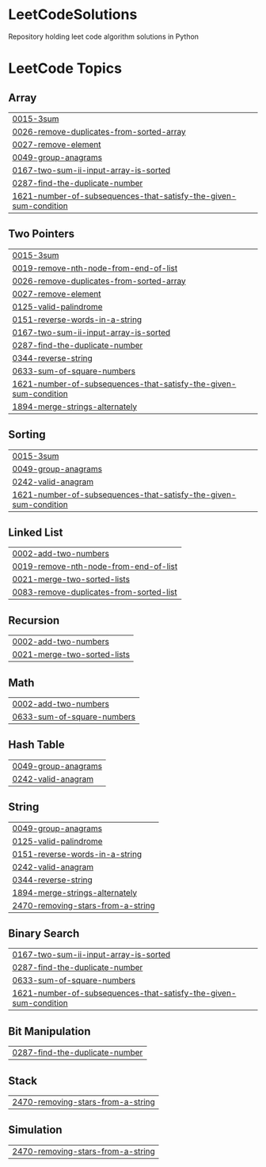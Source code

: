 # LeetCodeSolutions
Repository holding leet code algorithm solutions in Python

<!---LeetCode Topics Start-->
# LeetCode Topics
## Array
|  |
| ------- |
| [0015-3sum](https://github.com/mattssll/LeetCodeSolutions/tree/master/0015-3sum) |
| [0026-remove-duplicates-from-sorted-array](https://github.com/mattssll/LeetCodeSolutions/tree/master/0026-remove-duplicates-from-sorted-array) |
| [0027-remove-element](https://github.com/mattssll/LeetCodeSolutions/tree/master/0027-remove-element) |
| [0049-group-anagrams](https://github.com/mattssll/LeetCodeSolutions/tree/master/0049-group-anagrams) |
| [0167-two-sum-ii-input-array-is-sorted](https://github.com/mattssll/LeetCodeSolutions/tree/master/0167-two-sum-ii-input-array-is-sorted) |
| [0287-find-the-duplicate-number](https://github.com/mattssll/LeetCodeSolutions/tree/master/0287-find-the-duplicate-number) |
| [1621-number-of-subsequences-that-satisfy-the-given-sum-condition](https://github.com/mattssll/LeetCodeSolutions/tree/master/1621-number-of-subsequences-that-satisfy-the-given-sum-condition) |
## Two Pointers
|  |
| ------- |
| [0015-3sum](https://github.com/mattssll/LeetCodeSolutions/tree/master/0015-3sum) |
| [0019-remove-nth-node-from-end-of-list](https://github.com/mattssll/LeetCodeSolutions/tree/master/0019-remove-nth-node-from-end-of-list) |
| [0026-remove-duplicates-from-sorted-array](https://github.com/mattssll/LeetCodeSolutions/tree/master/0026-remove-duplicates-from-sorted-array) |
| [0027-remove-element](https://github.com/mattssll/LeetCodeSolutions/tree/master/0027-remove-element) |
| [0125-valid-palindrome](https://github.com/mattssll/LeetCodeSolutions/tree/master/0125-valid-palindrome) |
| [0151-reverse-words-in-a-string](https://github.com/mattssll/LeetCodeSolutions/tree/master/0151-reverse-words-in-a-string) |
| [0167-two-sum-ii-input-array-is-sorted](https://github.com/mattssll/LeetCodeSolutions/tree/master/0167-two-sum-ii-input-array-is-sorted) |
| [0287-find-the-duplicate-number](https://github.com/mattssll/LeetCodeSolutions/tree/master/0287-find-the-duplicate-number) |
| [0344-reverse-string](https://github.com/mattssll/LeetCodeSolutions/tree/master/0344-reverse-string) |
| [0633-sum-of-square-numbers](https://github.com/mattssll/LeetCodeSolutions/tree/master/0633-sum-of-square-numbers) |
| [1621-number-of-subsequences-that-satisfy-the-given-sum-condition](https://github.com/mattssll/LeetCodeSolutions/tree/master/1621-number-of-subsequences-that-satisfy-the-given-sum-condition) |
| [1894-merge-strings-alternately](https://github.com/mattssll/LeetCodeSolutions/tree/master/1894-merge-strings-alternately) |
## Sorting
|  |
| ------- |
| [0015-3sum](https://github.com/mattssll/LeetCodeSolutions/tree/master/0015-3sum) |
| [0049-group-anagrams](https://github.com/mattssll/LeetCodeSolutions/tree/master/0049-group-anagrams) |
| [0242-valid-anagram](https://github.com/mattssll/LeetCodeSolutions/tree/master/0242-valid-anagram) |
| [1621-number-of-subsequences-that-satisfy-the-given-sum-condition](https://github.com/mattssll/LeetCodeSolutions/tree/master/1621-number-of-subsequences-that-satisfy-the-given-sum-condition) |
## Linked List
|  |
| ------- |
| [0002-add-two-numbers](https://github.com/mattssll/LeetCodeSolutions/tree/master/0002-add-two-numbers) |
| [0019-remove-nth-node-from-end-of-list](https://github.com/mattssll/LeetCodeSolutions/tree/master/0019-remove-nth-node-from-end-of-list) |
| [0021-merge-two-sorted-lists](https://github.com/mattssll/LeetCodeSolutions/tree/master/0021-merge-two-sorted-lists) |
| [0083-remove-duplicates-from-sorted-list](https://github.com/mattssll/LeetCodeSolutions/tree/master/0083-remove-duplicates-from-sorted-list) |
## Recursion
|  |
| ------- |
| [0002-add-two-numbers](https://github.com/mattssll/LeetCodeSolutions/tree/master/0002-add-two-numbers) |
| [0021-merge-two-sorted-lists](https://github.com/mattssll/LeetCodeSolutions/tree/master/0021-merge-two-sorted-lists) |
## Math
|  |
| ------- |
| [0002-add-two-numbers](https://github.com/mattssll/LeetCodeSolutions/tree/master/0002-add-two-numbers) |
| [0633-sum-of-square-numbers](https://github.com/mattssll/LeetCodeSolutions/tree/master/0633-sum-of-square-numbers) |
## Hash Table
|  |
| ------- |
| [0049-group-anagrams](https://github.com/mattssll/LeetCodeSolutions/tree/master/0049-group-anagrams) |
| [0242-valid-anagram](https://github.com/mattssll/LeetCodeSolutions/tree/master/0242-valid-anagram) |
## String
|  |
| ------- |
| [0049-group-anagrams](https://github.com/mattssll/LeetCodeSolutions/tree/master/0049-group-anagrams) |
| [0125-valid-palindrome](https://github.com/mattssll/LeetCodeSolutions/tree/master/0125-valid-palindrome) |
| [0151-reverse-words-in-a-string](https://github.com/mattssll/LeetCodeSolutions/tree/master/0151-reverse-words-in-a-string) |
| [0242-valid-anagram](https://github.com/mattssll/LeetCodeSolutions/tree/master/0242-valid-anagram) |
| [0344-reverse-string](https://github.com/mattssll/LeetCodeSolutions/tree/master/0344-reverse-string) |
| [1894-merge-strings-alternately](https://github.com/mattssll/LeetCodeSolutions/tree/master/1894-merge-strings-alternately) |
| [2470-removing-stars-from-a-string](https://github.com/mattssll/LeetCodeSolutions/tree/master/2470-removing-stars-from-a-string) |
## Binary Search
|  |
| ------- |
| [0167-two-sum-ii-input-array-is-sorted](https://github.com/mattssll/LeetCodeSolutions/tree/master/0167-two-sum-ii-input-array-is-sorted) |
| [0287-find-the-duplicate-number](https://github.com/mattssll/LeetCodeSolutions/tree/master/0287-find-the-duplicate-number) |
| [0633-sum-of-square-numbers](https://github.com/mattssll/LeetCodeSolutions/tree/master/0633-sum-of-square-numbers) |
| [1621-number-of-subsequences-that-satisfy-the-given-sum-condition](https://github.com/mattssll/LeetCodeSolutions/tree/master/1621-number-of-subsequences-that-satisfy-the-given-sum-condition) |
## Bit Manipulation
|  |
| ------- |
| [0287-find-the-duplicate-number](https://github.com/mattssll/LeetCodeSolutions/tree/master/0287-find-the-duplicate-number) |
## Stack
|  |
| ------- |
| [2470-removing-stars-from-a-string](https://github.com/mattssll/LeetCodeSolutions/tree/master/2470-removing-stars-from-a-string) |
## Simulation
|  |
| ------- |
| [2470-removing-stars-from-a-string](https://github.com/mattssll/LeetCodeSolutions/tree/master/2470-removing-stars-from-a-string) |
<!---LeetCode Topics End-->